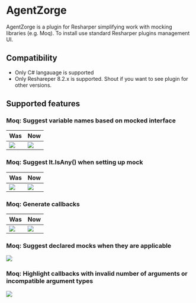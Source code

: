 # AgentZorge
AgentZorge is a plugin for Resharper simplifying work with mocking libraries (e.g. Moq). To install use standard Resharper plugins management UI.

## Compatibility

* Only C# langauage is supported
* Only Reshareper 8.2.x is supported. Shout if you want to see plugin for other versions.

## Supported features

### Moq: Suggest variable names based on mocked interface

Was | Now
----|-----
![](https://github.com/Litee/AgentZorge/blob/master/media/variable-name-suggestion-was.png) | ![](https://github.com/Litee/AgentZorge/blob/master/media/variable-name-suggestion-now.png)

### Moq: Suggest It.IsAny() when setting up mock

Was | Now
----|-----
![](https://github.com/Litee/AgentZorge/blob/master/media/suggest-mocked-method-parameters-was.png) | ![](https://github.com/Litee/AgentZorge/blob/master/media/suggest-mocked-method-parameters-now.png)

### Moq: Generate callbacks

Was | Now
----|-----
![](https://github.com/Litee/AgentZorge/blob/master/media/suggest-callback-argument-was.png) | ![](https://github.com/Litee/AgentZorge/blob/master/media/suggest-callback-argument-now.png)

### Moq: Suggest declared mocks when they are applicable

![](https://github.com/Litee/AgentZorge/blob/master/media/suggest-mocked-objects.png)

### Moq: Highlight callbacks with invalid number of arguments or incompatible argument types

![](https://github.com/Litee/AgentZorge/blob/master/media/highlight-incompatible-callbacks.png)
